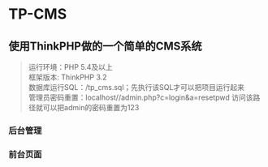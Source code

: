 # TP-CMS
## 使用ThinkPHP做的一个简单的CMS系统

> 运行环境：PHP 5.4及以上  
> 框架版本: ThinkPHP 3.2  
> 数据库运行SQL：/tp_cms.sql；先执行该SQL才可以把项目运行起来  
> 管理员密码重置：localhost//admin.php?c=login&a=resetpwd 访问该路径就可以把admin的密码重置为123  

### 后台管理

### 前台页面
